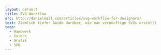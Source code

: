 ```yaml
---
layout: default
title: SVG Workflow
src: http://danielmall.com/articles/svg-workflow-for-designers/
text: Ziemlich tiefer Guide darüber, wie man vernünftige SVGs erstellt und exportiert.
tags:
  - Handwerk
  - Guides
  - Grafik
  - SVG
---
```

